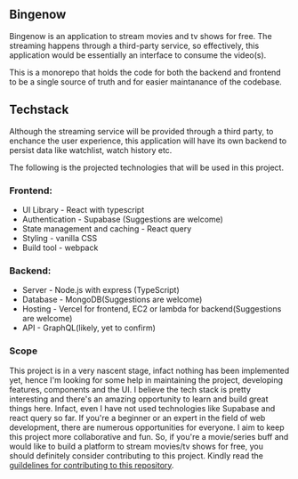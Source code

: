 ## Bingenow

Bingenow is an application to stream movies and tv shows for free. 
The streaming happens through a third-party service, so effectively, this application would be essentially an interface to consume the video(s).


This is a monorepo that holds the code for both the backend and frontend to be a single source of truth and for easier maintanance of the codebase.

## Techstack

Although the streaming service will be provided through a third party, to enchance the user experience,
this application will have its own backend to persist data like watchlist, watch history etc.

The following is the projected technologies that will be used in this project.

### Frontend:

- UI Library - React with typescript
- Authentication - Supabase (Suggestions are welcome)
- State management and caching - React query
- Styling - vanilla CSS
- Build tool - webpack


### Backend:

- Server - Node.js with express (TypeScript)
- Database - MongoDB(Suggestions are welcome)
- Hosting - Vercel for frontend, EC2 or lambda for backend(Suggestions are welcome)
- API - GraphQL(likely, yet to confirm)


### Scope

This project is in a very nascent stage, infact nothing has been implemented yet, hence I'm looking for some help in maintaining the project, developing features, components and the UI. I believe the tech stack is pretty interesting and there's an amazing opportunity to learn and build great things here. Infact, even I have not used technologies like Supabase and react query so far. If you're a beginner or an expert in the field of web development, there are numerous opportunities for everyone. I aim to keep this project more collaborative and fun. So, if you're a movie/series buff and would like to build a platform to stream movies/tv shows for free, you should definitely consider contributing to this project. Kindly read the [guildelines for contributing to this repository](https://github.com/prajwalkulkarni/bingenow/blob/main/CONTRIBUTING.md).
